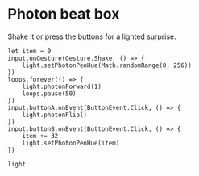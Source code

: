 # Photon beat box

Shake it or press the buttons for a lighted surprise.

```blocks
let item = 0
input.onGesture(Gesture.Shake, () => {
    light.setPhotonPenHue(Math.randomRange(0, 256))
})
loops.forever(() => {
    light.photonForward(1)
    loops.pause(50)
})
input.buttonA.onEvent(ButtonEvent.Click, () => {
    light.photonFlip()
})
input.buttonB.onEvent(ButtonEvent.Click, () => {
    item += 32
    light.setPhotonPenHue(item)
})
```

```package
light
```